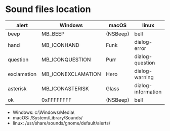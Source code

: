 # Sound files location

| alert       | Windows            | macOS    | linux              |
|-------------|--------------------|----------|--------------------|
| beep        | MB_BEEP            | (NSBeep) | bell               |
| hand        | MB_ICONHAND        | Funk     | dialog-error       |
| question    | MB_ICONQUESTION    | Purr     | dialog-question    |
| exclamation | MB_ICONEXCLAMATION | Hero     | dialog-warning     |
| asterisk    | MB_ICONASTERISK    | Glass    | dialog-information |
| ok          | 0xFFFFFFFF         | (NSBeep) | bell               |

* Windows: c:\\Windows\\Media\\
* macOS: /System/Library/Sounds/
* linux: /usr/share/sounds/gnome/default/alerts/
